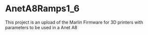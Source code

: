 # AnetA8Ramps1_6

This project is an upload of the Marlin Firmware for 3D printers with parameters to be used in a Anet A8
